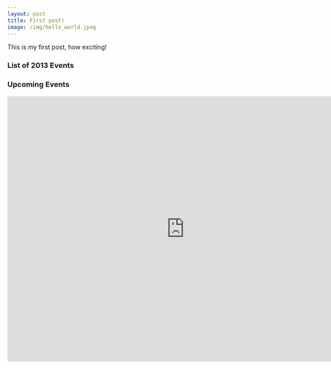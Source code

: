 ```yaml
---
layout: post
title: First post!
image: /img/hello_world.jpeg
---
```


This is my first post, how exciting!

<div class="span3">
	<h3>List of 2013 Events</h3>
<div id="upcoming"></div><!--/span-->
</div>
<div class="span9">
	<h3>Upcoming Events</h3>
	<iframe src="https://calendar.google.com/calendar/embed?height=600&amp;wkst=2&amp;bgcolor=%23ffffff&amp;ctz=America%2FNew_York&amp;src=ZGF2aWQuaG9yYWNpb0BnbWFpbC5jb20&amp;src=c3JtbmozbmUyY29taGRmbzNmb2dvY204M29AZ3JvdXAuY2FsZW5kYXIuZ29vZ2xlLmNvbQ&amp;color=%23b90e28&amp;color=%238E24AA&amp;showNav=1&amp;showPrint=0&amp;showTabs=0&amp;showCalendars=1&amp;showTitle=0" style="border-width:0" width="800" height="600" frameborder="0" scrolling="no"></iframe>
</div><!--/span-->
